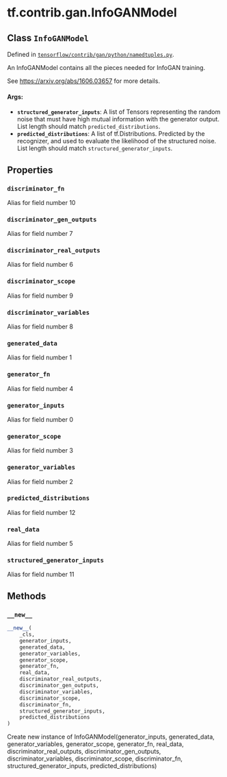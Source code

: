 <div itemscope itemtype="http://developers.google.com/ReferenceObject">
<meta itemprop="name" content="tf.contrib.gan.InfoGANModel" />
<meta itemprop="property" content="discriminator_fn"/>
<meta itemprop="property" content="discriminator_gen_outputs"/>
<meta itemprop="property" content="discriminator_real_outputs"/>
<meta itemprop="property" content="discriminator_scope"/>
<meta itemprop="property" content="discriminator_variables"/>
<meta itemprop="property" content="generated_data"/>
<meta itemprop="property" content="generator_fn"/>
<meta itemprop="property" content="generator_inputs"/>
<meta itemprop="property" content="generator_scope"/>
<meta itemprop="property" content="generator_variables"/>
<meta itemprop="property" content="predicted_distributions"/>
<meta itemprop="property" content="real_data"/>
<meta itemprop="property" content="structured_generator_inputs"/>
<meta itemprop="property" content="__new__"/>
</div>

# tf.contrib.gan.InfoGANModel

## Class `InfoGANModel`





Defined in [`tensorflow/contrib/gan/python/namedtuples.py`](https://www.tensorflow.org/code/tensorflow/contrib/gan/python/namedtuples.py).

An InfoGANModel contains all the pieces needed for InfoGAN training.

See https://arxiv.org/abs/1606.03657 for more details.

#### Args:

* <b>`structured_generator_inputs`</b>: A list of Tensors representing the random noise
    that must  have high mutual information with the generator output. List
    length should match `predicted_distributions`.
* <b>`predicted_distributions`</b>: A list of tf.Distributions. Predicted by the
    recognizer, and used to evaluate the likelihood of the structured noise.
    List length should match `structured_generator_inputs`.

## Properties

<h3 id="discriminator_fn"><code>discriminator_fn</code></h3>

Alias for field number 10

<h3 id="discriminator_gen_outputs"><code>discriminator_gen_outputs</code></h3>

Alias for field number 7

<h3 id="discriminator_real_outputs"><code>discriminator_real_outputs</code></h3>

Alias for field number 6

<h3 id="discriminator_scope"><code>discriminator_scope</code></h3>

Alias for field number 9

<h3 id="discriminator_variables"><code>discriminator_variables</code></h3>

Alias for field number 8

<h3 id="generated_data"><code>generated_data</code></h3>

Alias for field number 1

<h3 id="generator_fn"><code>generator_fn</code></h3>

Alias for field number 4

<h3 id="generator_inputs"><code>generator_inputs</code></h3>

Alias for field number 0

<h3 id="generator_scope"><code>generator_scope</code></h3>

Alias for field number 3

<h3 id="generator_variables"><code>generator_variables</code></h3>

Alias for field number 2

<h3 id="predicted_distributions"><code>predicted_distributions</code></h3>

Alias for field number 12

<h3 id="real_data"><code>real_data</code></h3>

Alias for field number 5

<h3 id="structured_generator_inputs"><code>structured_generator_inputs</code></h3>

Alias for field number 11



## Methods

<h3 id="__new__"><code>__new__</code></h3>

``` python
__new__(
    _cls,
    generator_inputs,
    generated_data,
    generator_variables,
    generator_scope,
    generator_fn,
    real_data,
    discriminator_real_outputs,
    discriminator_gen_outputs,
    discriminator_variables,
    discriminator_scope,
    discriminator_fn,
    structured_generator_inputs,
    predicted_distributions
)
```

Create new instance of InfoGANModel(generator_inputs, generated_data, generator_variables, generator_scope, generator_fn, real_data, discriminator_real_outputs, discriminator_gen_outputs, discriminator_variables, discriminator_scope, discriminator_fn, structured_generator_inputs, predicted_distributions)



